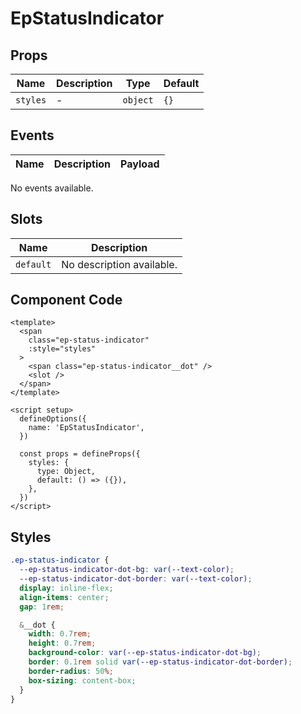 # EpStatusIndicator



## Props
| Name | Description | Type | Default |
|------|-------------|------|---------|
| `styles` | - | `object` | `{}` |

## Events
| Name    | Description                 | Payload    |
|---------|-----------------------------|------------|
No events available.

## Slots
| Name | Description |
|------|-------------|
| `default` | No description available. |

## Component Code

```vue
<template>
  <span
    class="ep-status-indicator"
    :style="styles"
  >
    <span class="ep-status-indicator__dot" />
    <slot />
  </span>
</template>

<script setup>
  defineOptions({
    name: 'EpStatusIndicator',
  })

  const props = defineProps({
    styles: {
      type: Object,
      default: () => ({}),
    },
  })
</script>

```


## Styles

```scss
.ep-status-indicator {
  --ep-status-indicator-dot-bg: var(--text-color);
  --ep-status-indicator-dot-border: var(--text-color);
  display: inline-flex;
  align-items: center;
  gap: 1rem;

  &__dot {
    width: 0.7rem;
    height: 0.7rem;
    background-color: var(--ep-status-indicator-dot-bg);
    border: 0.1rem solid var(--ep-status-indicator-dot-border);
    border-radius: 50%;
    box-sizing: content-box;
  }
}
```